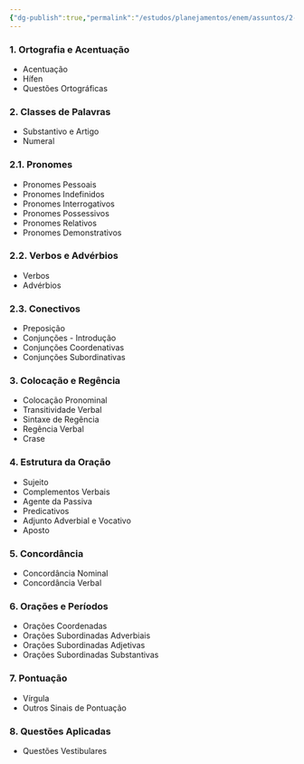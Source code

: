 ```yaml
---
{"dg-publish":true,"permalink":"/estudos/planejamentos/enem/assuntos/2-linguagem/1-gramatica/"}
---
```


### 1. Ortografia e Acentuação

- Acentuação
- Hífen
- Questões Ortográficas

### 2. Classes de Palavras

- Substantivo e Artigo
- Numeral

### 2.1. Pronomes

- Pronomes Pessoais
- Pronomes Indefinidos
- Pronomes Interrogativos
- Pronomes Possessivos
- Pronomes Relativos
- Pronomes Demonstrativos

### 2.2. Verbos e Advérbios

- Verbos
- Advérbios

### 2.3. Conectivos

- Preposição
- Conjunções - Introdução
- Conjunções Coordenativas
- Conjunções Subordinativas

### 3. Colocação e Regência

- Colocação Pronominal
- Transitividade Verbal
- Sintaxe de Regência
- Regência Verbal
- Crase

### 4. Estrutura da Oração

- Sujeito
- Complementos Verbais
- Agente da Passiva
- Predicativos
- Adjunto Adverbial e Vocativo
- Aposto

### 5. Concordância

- Concordância Nominal
- Concordância Verbal

### 6. Orações e Períodos

- Orações Coordenadas
- Orações Subordinadas Adverbiais
- Orações Subordinadas Adjetivas
- Orações Subordinadas Substantivas

### 7. Pontuação

- Vírgula
- Outros Sinais de Pontuação

### 8. Questões Aplicadas

- Questões Vestibulares
